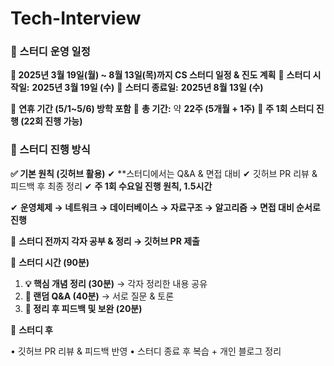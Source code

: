 # Tech-Interview

### **📌  스터디 운영 일정**
**🚀 2025년 3월 19일(월) ~ 8월 13일(목)까지 CS 스터디 일정 & 진도 계획**
📅 **스터디 시작일:** **2025년 3월 19일 (수)**
📅 **스터디 종료일:** **2025년 8월 13일 (수)**

📌 **연휴 기간 (5/1~5/6) 방학 포함**
📌 **총 기간:** 약 **22주 (5개월 + 1주)**
📌 **주 1회 스터디 진행 (22회 진행 가능)**

### **📌  스터디 진행 방식**

**✅ 기본 원칙 (깃허브 활용)**
✔ **스터디에서는 Q&A & 면접 대비
✔ 깃허브 PR 리뷰 & 피드백 후 최종 정리
✔  **주 1회 수요일 진행 원칙, 1.5시간**

✔ **운영체제 → 네트워크 → 데이터베이스 → 자료구조 → 알고리즘 → 면접 대비 순서로 진행**

📌 **스터디 전까지 각자 공부 & 정리 → 깃허브 PR 제출**

📌 **스터디 시간 (90분)**
1. **💡 핵심 개념 정리 (30분)** → 각자 정리한 내용 공유
2. **💬 랜덤 Q&A (40분)** → 서로 질문 & 토론
3. **📝 정리 후 피드백 및 보완 (20분)**

📌 **스터디 후**

• 깃허브 PR 리뷰 & 피드백 반영
• 스터디 종료 후 복습 + 개인 블로그 정리